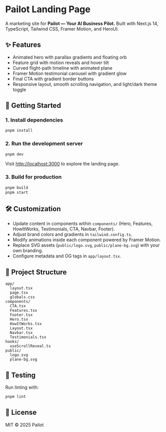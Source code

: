 # Pailot Landing Page

A marketing site for **Pailot — Your AI Business Pilot.** Built with Next.js 14, TypeScript, Tailwind CSS, Framer Motion, and HeroUI.

## ✨ Features

- Animated hero with parallax gradients and floating orb
- Feature grid with motion reveals and hover tilt
- Curved flight-path timeline with animated plane
- Framer Motion testimonial carousel with gradient glow
- Final CTA with gradient border buttons
- Responsive layout, smooth scrolling navigation, and light/dark theme toggle

## 🚀 Getting Started

### 1. Install dependencies

```bash
pnpm install
```

### 2. Run the development server

```bash
pnpm dev
```

Visit [http://localhost:3000](http://localhost:3000) to explore the landing page.

### 3. Build for production

```bash
pnpm build
pnpm start
```

## 🛠️ Customization

- Update content in components within `components/` (Hero, Features, HowItWorks, Testimonials, CTA, Navbar, Footer).
- Adjust brand colors and gradients in `tailwind.config.ts`.
- Modify animations inside each component powered by Framer Motion.
- Replace SVG assets (`public/logo.svg`, `public/plane-bg.svg`) with your own branding.
- Configure metadata and OG tags in `app/layout.tsx`.

## 📁 Project Structure

```
app/
  layout.tsx
  page.tsx
  globals.css
components/
  CTA.tsx
  Features.tsx
  Footer.tsx
  Hero.tsx
  HowItWorks.tsx
  Layout.tsx
  Navbar.tsx
  Testimonials.tsx
hooks/
  useScrollReveal.ts
public/
  logo.svg
  plane-bg.svg
```

## 🧪 Testing

Run linting with:

```bash
pnpm lint
```

## 📄 License

MIT © 2025 Pailot
